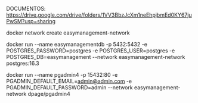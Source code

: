 DOCUMENTOS:
https://drive.google.com/drive/folders/1VV3BbzJcXm1neEhpjbmEd0KY67juPwSM?usp=sharing

docker network create easymanagement-network

docker run --name easymanagementdb -p 5432:5432 -e POSTGRES_PASSWORD=postgres -e POSTGRES_USER=postgres -e POSTGRES_DB=easymanagement --network easymanagement-network postgres:16.3

docker run --name pgadmin4 -p 15432:80 -e PGADMIN_DEFAULT_EMAIL=admin@admin.com -e PGADMIN_DEFAULT_PASSWORD=admin --network easymanagement-network dpage/pgadmin4
